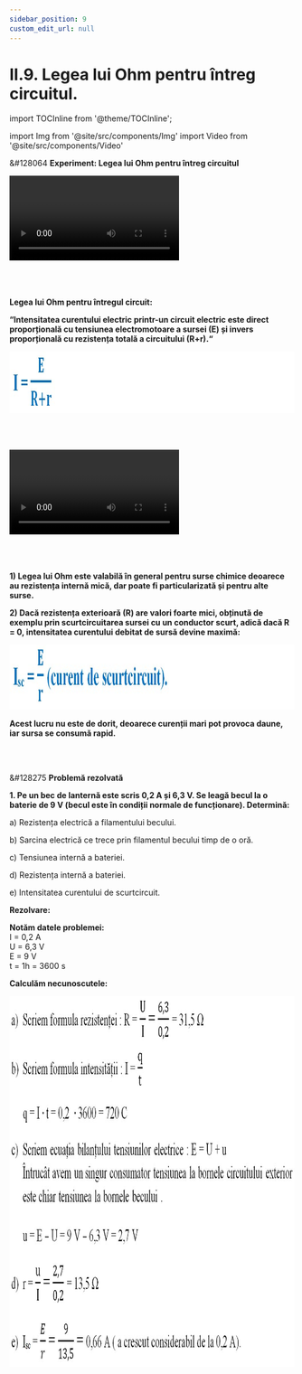 ```yaml
---
sidebar_position: 9
custom_edit_url: null
---
```


# II.9. Legea lui Ohm pentru întreg circuitul.



import TOCInline from '@theme/TOCInline';

<TOCInline toc={toc} />



import Img from '@site/src/components/Img'
import Video from '@site/src/components/Video'







<div class="alert alert--success" role="alert">

&#128064 **Experiment: Legea lui Ohm pentru întreg circuitul**


<Video src="https://www.youtube.com/embed/XHSI4pFnkFU" lazy={false} />



**Materiale necesare:**    
Baterii electrice de diferite tensiuni electromotoare cu rezistență internă cunoscută (sursă de tensiune variabilă), rezistor de o anumită valoare (50 Ω), fire de legătură, ampermetru, voltmetru (multimetru).


<br></br>

**Descrierea experimentului:**     
- Leagă în serie ampermetrul cu rezistorul de 50 Ω și cu o baterie cu tensiunea electromotoare de 1,5 V și rezistență internă de 21 Ω. Măsoară intensitatea curentului electric ce trece prin rezistor. 


<Img className="img-responsive4" src="fizica/clasa8/capitolul2/2_2_6_Poza0bis1_ExperimentLegeaLuiOhmPentruIntregCircuitul-schema1.png" width="1000" height="264" lazy={false} />

<br></br>
<br></br>

- Leagă în serie ampermetrul cu rezistorul de 50 Ω și cu o baterie cu tensiunea electromotoare de 4,5 V și rezistență internă de 6,6 Ω. Măsoară intensitatea curentului electric ce trece prin rezistor. 


<Img className="img-responsive4" src="fizica/clasa8/capitolul2/2_2_6_Poza0bis2_ExperimentLegeaLuiOhmPentruIntregCircuitul-schema2.png" width="1000" height="266" lazy={false} />

<br></br>
<br></br>


- Calculează pentru fiecare măsurătoare rezistența totală a circuitului, R + r.

- Trece datele experimentale în următorul tabel și calculează intensitatea curentului electric cu formula



<Img className="img-responsive4" src="fizica/clasa8/capitolul2/2_2_6_Poza0bis3_ExperimentLegeaLuiOhmPentruIntregCircuitul-FormulaIntensitate.png" width="1000" height="95" lazy={false} />

<br></br>
<br></br>



<Img className="img-responsive4" src="fizica/clasa8/capitolul2/2_2_6_Poza0bis4_ExperimentLegeaLuiOhmPentruIntregCircuitul-TabelDate.png" width="1000" height="203" lazy={false} />

<br></br>
<br></br>



Observații:
  > _Intensitatea curentului electric printr-un circuit crește odată cu creșterea tensiunii electromotoare a sursei (E)._
  > _Intensitatea curentului electric printr-un circuit crește odată cu scăderea rezistenței totale a circuitului._



</div>


<br></br>







<div class="alert alert--primary" role="alert">



**Legea lui Ohm pentru întregul circuit:**

**“Intensitatea curentului electric printr-un circuit electric este direct proporțională cu tensiunea electromotoare a sursei (E) și invers proporțională cu rezistența totală a circuitului (R+r).“**

<Img className="img-responsive4" src="fizica/clasa8/capitolul2/2_2_6_Poza1_FormulaLegiiLuiOhmPentruIntregulCircuit_vers2.jpg" width="1000" height="109" />



</div>





<br></br>




<div class="alert alert--primary" role="alert">



<Video src="https://www.youtube.com/embed/ZA_lhFrdLKM" lazy={false} />



<br></br>


<Video src="https://www.youtube.com/embed/JVzyO51W5kU" lazy={false} />




</div>




<br></br>


<div class="alert alert--primary" role="alert">


**1) Legea lui Ohm este valabilă în general pentru surse chimice deoarece au rezistența internă mică, dar poate fi particularizată și pentru alte surse.**

**2) Dacă rezistența exterioară (R) are valori foarte mici, obținută de exemplu prin scurtcircuitarea sursei cu un conductor scurt, adică dacă R = 0, intensitatea curentului debitat de sursă devine maximă:**


<Img className="img-responsive4" src="fizica/clasa8/capitolul2/2_2_6_Poza2_FormulaLegiiLuiOhmScurtCircuit_vers2_PentruRecapitulare.jpg" width="1000" height="114" />


**Acest lucru nu este de dorit, deoarece curenții mari pot provoca daune, iar sursa se consumă rapid.**




</div>



<br></br>



<div class="alert alert--warning" role="alert">

&#128275 **Problemă rezolvată**


**1. Pe un bec de lanternă este scris 0,2 A și 6,3 V. Se leagă becul la o baterie de 9 V (becul este în condiții normale de funcționare). Determină:**

a)	Rezistența electrică a filamentului becului.

b)	Sarcina electrică ce trece prin filamentul becului timp de o oră.

c)	Tensiunea internă a bateriei.

d)	Rezistența internă a bateriei.

e)	Intensitatea curentului de scurtcircuit.



**Rezolvare:**

**Notăm datele problemei:**   
I = 0,2 A    
U = 6,3 V    
E = 9 V    
t = 1h = 3600 s

**Calculăm necunoscutele:**


<Img className="img-responsive4" src="fizica/clasa8/capitolul2/2_2_6_Poza3_RezolvareProblemaModel1_vers2.jpg" width="1000" height="656" />



</div>




